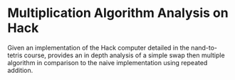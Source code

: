 # Multiplication Algorithm Analysis on Hack

Given an implementation of the Hack computer detailed in the nand-to-tetris course, provides an
in depth analysis of a simple swap then multiple algorithm in comparison to the naive
implementation using repeated addition.
